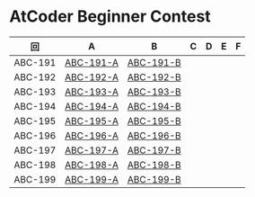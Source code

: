 # AtCoder Beginner Contest

| 回 | A | B | C | D | E | F |
|:---:|:---:|:---:|:---:|:---:|:---:|:---:|
| ABC-191 | [ABC-191-A](ABC-191-A.py) | [ABC-191-B](ABC-191-B.py) |  |  |  |  |
| ABC-192 | [ABC-192-A](ABC-192-A.py) | [ABC-192-B](ABC-192-B.py) |  |  |  |  |
| ABC-193 | [ABC-193-A](ABC-193-A.py) | [ABC-193-B](ABC-193-B.py) |  |  |  |  |
| ABC-194 | [ABC-194-A](ABC-194-A.py) | [ABC-194-B](ABC-194-B.py) |  |  |  |  |
| ABC-195 | [ABC-195-A](ABC-195-A.py) | [ABC-195-B](ABC-195-B.py) |  |  |  |  |
| ABC-196 | [ABC-196-A](ABC-196-A.py) | [ABC-196-B](ABC-196-B.py) |  |  |  |  |
| ABC-197 | [ABC-197-A](ABC-197-A.py) | [ABC-197-B](ABC-197-B.py) |  |  |  |  |
| ABC-198 | [ABC-198-A](ABC-198-A.py) | [ABC-198-B](ABC-198-B.py) |  |  |  |  |
| ABC-199 | [ABC-199-A](ABC-199-A.py) | [ABC-199-B](ABC-199-B.py) |  |  |  |  |
